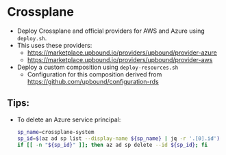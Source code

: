 # Crossplane

- Deploy Crossplane and official providers for AWS and Azure using `deploy.sh`.
- This uses these providers:
    - https://marketplace.upbound.io/providers/upbound/provider-azure
    - https://marketplace.upbound.io/providers/upbound/provider-aws
- Deploy a custom composition using `deploy-resources.sh`
    - Configuration for this composition derived from <https://github.com/upbound/configuration-rds>

## Tips:

- To delete an Azure service principal:
    ```bash
    sp_name=crossplane-system
    sp_id=$(az ad sp list --display-name ${sp_name} | jq -r '.[0].id')
    if [[ -n "${sp_id}" ]]; then az ad sp delete --id ${sp_id}; fi
    ```